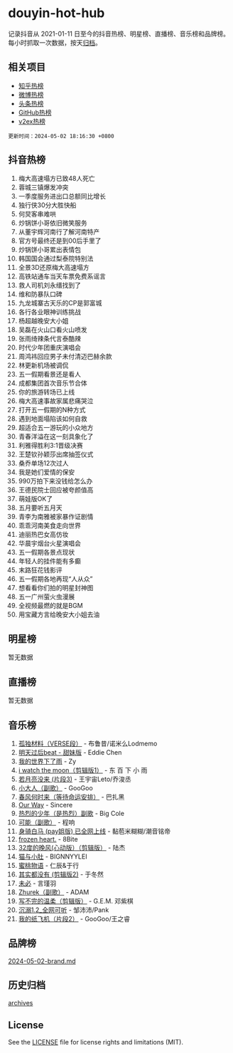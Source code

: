 # douyin-hot-hub

记录抖音从 2021-01-11 日至今的抖音热榜、明星榜、直播榜、音乐榜和品牌榜。每小时抓取一次数据，按天[归档](archives)。

## 相关项目

- [知乎热榜](https://github.com/lonnyzhang423/zhihu-hot-hub)
- [微博热榜](https://github.com/lonnyzhang423/weibo-hot-hub)
- [头条热榜](https://github.com/lonnyzhang423/toutiao-hot-hub)
- [GitHub热榜](https://github.com/lonnyzhang423/github-hot-hub)
- [v2ex热榜](https://github.com/lonnyzhang423/v2ex-hot-hub)


`更新时间：2024-05-02 18:16:30 +0800`

## 抖音热榜

1. 梅大高速塌方已致48人死亡
1. 蓉城三镇爆发冲突
1. 一季度服务进出口总额同比增长
1. 独行侠30分大胜快船
1. 何炅客串难哄
1. 炒锅饼小哥依旧微笑服务
1. 从董宇辉河南行了解河南特产
1. 官方号最终还是到00后手里了
1. 炒锅饼小哥累出表情包
1. 韩国国会通过梨泰院特别法
1. 全景3D还原梅大高速塌方
1. 高铁站通车当天车票免费系谣言
1. 救人司机刘永缙找到了
1. 维和防暴队口碑
1. 九龙城寨古天乐的CP是郭富城
1. 各行各业眼神训练挑战
1. 杨超越晚安大小姐
1. 吴磊在火山口看火山喷发
1. 张雨绮辣条代言泰酷辣
1. 时代少年团重庆演唱会
1. 周鸿祎回应男子未付清迈巴赫余款
1. 林更新机场被调侃
1. 五一假期看景还是看人
1. 成都集团首次音乐节合体
1. 你的旅游转场已上线
1. 梅大高速事故家属悲痛哭泣
1. 打开五一假期的N种方式
1. 遇到地面塌陷该如何自救
1. 超适合五一游玩的小众地方
1. 青春洋溢在这一刻具象化了
1. 利雅得胜利3:1晋级决赛
1. 王楚钦孙颖莎出席抽签仪式
1. 桑乔单场12次过人
1. 我是她们爱情的保安
1. 990万拍下来没钱给怎么办
1. 王德民院士回应被夸颜值高
1. 萌娃版OK了
1. 五月要听五月天
1. 青李为南雅被家暴作证剧情
1. 乖乖河南美食走向世界
1. 迪丽热巴女高仿妆
1. 华晨宇烟台火星演唱会
1. 五一假期各景点现状
1. 年轻人的挂件能有多癫
1. 末路狂花钱影评
1. 五一假期各地再现“人从众”
1. 想看看你们拍的明星封神图
1. 五一广州萤火虫漫展
1. 全视频最燃的就是BGM
1. 用宝藏方言给晚安大小姐去油

## 明星榜

暂无数据

## 直播榜

暂无数据

## 音乐榜

1. [孤独材料（VERSE段）](https://sf3-cdn-tos.douyinstatic.com/obj/tos-cn-ve-2774/ocX7glDNHYlwFeYrGQfBZoThtvPWy8tCCEBGKQ) - 布鲁昔/诺米么Lodmemo
1. [明天过后beat - 甜妹版](https://sf3-cdn-tos.douyinstatic.com/obj/tos-cn-ve-2774/osMLYeeoMm04CZyaI91XUDF8OzLRLgePKALGHI) - Eddie Chen
1. [我的世界下了雨](https://sf5-hl-cdn-tos.douyinstatic.com/obj/tos-cn-ve-2774/o85sBiwXIByH9bWIMAEEOoiQ1o1m9Afn15BspE) - Zy
1. [i watch the moon（剪辑版1）](https://sf5-hl-cdn-tos.douyinstatic.com/obj/tos-cn-ve-2774/o0I9mSChzHZANMJIEBfkCQzzg6N5WAcVtqft9P) - 东 百 下 小 雨
1. [若月亮没来 (片段3)](https://sf5-hl-cdn-tos.douyinstatic.com/obj/tos-cn-ve-2774/okfyEUsGW1B1ovJi5JiN9IjvAT2lMwA054GoEB) - 王宇宙Leto/乔浚丞
1. [小大人（副歌）](https://sf5-hl-cdn-tos.douyinstatic.com/obj/tos-cn-ve-2774/oIhaDwehWhLFsVIG7QIICLLazDNGJAGg5geeb4) - GooGoo
1. [春风何时来（等待命运安排）](https://sf3-cdn-tos.douyinstatic.com/obj/tos-cn-ve-2774/oICBNbD3gelMfB4WgiD1KI2jQtXZE2FgHLwtsl) - 巴扎黑
1. [Our Way](https://sf5-hl-cdn-tos.douyinstatic.com/obj/tos-cn-ve-2774/o8tPEkQgQNCe0DPeFwZzYrbqLlnzBBrYidWkEZ) - Sincere
1. [热烈的少年（是热烈）副歌](https://sf27-cdn-tos.douyinstatic.com/obj/tos-cn-ve-2774/owVNI0CLDAUMtSz6TEYvfFBFL4UDFFhLfgK8fa) - Big Cole
1. [可能（副歌）](https://sf5-hl-cdn-tos.douyinstatic.com/obj/tos-cn-ve-2774/cde1731888894259b333569393c2fb51) - 程响
1. [身骑白马 (pay姐版) 已全网上线](https://sf5-hl-cdn-tos.douyinstatic.com/obj/tos-cn-ve-2774/oQLO5ZgLsFkaDhdIIveF2zUCgfweY0gWaH4AQG) - 黏苞米糊糊/潮音铭帝
1. [frozen heart.](https://sf5-hl-cdn-tos.douyinstatic.com/obj/tos-cn-ve-2774/oIIWJfyjIACZA9zQMtnJ6hQQhFC4vhCupoRBsO) - 8Bite
1. [32度的晚风(心动版）（剪辑版）](https://sf5-hl-cdn-tos.douyinstatic.com/obj/tos-cn-ve-2774/owNyabsyWdzUulxhoJfK8IBXgp0UMQAHpvGh2B) - 陆杰
1. [猫与小肚](https://sf3-cdn-tos.douyinstatic.com/obj/tos-cn-ve-2774/osZeoClMECgK8DYl6VebABgbchEtPYQjZEnRtd) - BIGNNYYLEI
1. [蜜桃物语](https://sf5-hl-cdn-tos.douyinstatic.com/obj/tos-cn-ve-2774/oIhOSCZtIACtYU4XQkngiW9kCBfVD1Fz9IYeqL) - 仁辰&于行
1. [其实都没有 (剪辑版2)](https://sf6-cdn-tos.douyinstatic.com/obj/tos-cn-ve-2774/oEBNQenHZtBhxYjGgUDQk0BCHTigQafgFlbQ7k) - 于冬然
1. [未必](https://sf3-cdn-tos.douyinstatic.com/obj/tos-cn-ve-2774/ogntQMFnKQDZUgTCYuJgfLEtleYZZFxBQqhhFB) - 言瑾羽
1. [Zhurek（副歌）](https://sf5-hl-cdn-tos.douyinstatic.com/obj/tos-cn-ve-2774/ooQm8FBZQDlf0btEYgVpCcSCQfrdJGBEKZYBGS) - ADAM
1. [写不完的温柔（剪辑版）](https://sf5-hl-cdn-tos.douyinstatic.com/obj/tos-cn-ve-2774/oYBzzZQJ233GfwkemJJffAIWgeIYrjZfWhHTcG) - G.E.M. 邓紫棋
1. [沉溺1.2_全网可听](https://sf5-hl-cdn-tos.douyinstatic.com/obj/tos-cn-ve-2774/ok2QoiBqsWAX9McZmWiI9gAB0EzwD4Xj6yfmtH) - 邹沛沛/Pank
1. [我的纸飞机（片段2）](https://sf5-hl-cdn-tos.douyinstatic.com/obj/tos-cn-ve-2774/oM2ZrKcg2CD5AeRB2gkeXOFB1IxAGJdZPazYHf) - GooGoo/王之睿

## 品牌榜

[2024-05-02-brand.md](archives/2024-05-02-brand.md)

## 历史归档

[archives](archives)

## License

See the [LICENSE](LICENSE) file for license rights and limitations (MIT).
